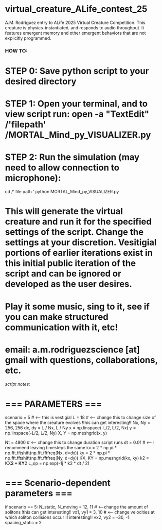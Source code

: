 # virtual_creature_ALife_contest_25
A.M. Rodriguez entry to ALife 2025 Virtual Creature Competition. This creature is physics-instantiated, and responds to audio throughput. It features emergent memory and other emergent behaviors that are not explicitly programmed.

### HOW TO: ###

# STEP 0: Save python script to your desired directory

# STEP 1: Open your terminal, and to view script run: open -a "TextEdit" /'filepath' /MORTAL_Mind_py_VISUALIZER.py

# STEP 2: Run the simulation (may need to allow connection to microphone): 
cd /' file path '
python MORTAL_Mind_py_VISUALIZER.py

# This will generate the virtual creature and run it for the specified settings of the script.  Change the settings at your discretion.  Vesitigial portions of earlier iterations exist in this initial public iteration of the script and can be ignored or developed as the user desires.

# Play it some music, sing to it, see if you can make structured communication with it, etc!

# email: a.m.rodriguezscience [at] gmail with questions, collaborations, etc.




###### script notes: ######


# === PARAMETERS ===
scenario = 5 # <-- this is vestigial
L = 18  # <-- change this to change size of the space where the creature evolves !this can get interesting!!
Nx, Ny = 256, 256
dx, dy = L / Nx, L / Ny
x = np.linspace(-L/2, L/2, Nx)
y = np.linspace(-L/2, L/2, Ny)
X, Y = np.meshgrid(x, y)

Nt = 4800  # <-- change this to change duration script runs
dt = 0.01 # <-- I recommend leaving timesteps the same
kx = 2 * np.pi * np.fft.fftshift(np.fft.fftfreq(Nx, d=dx))
ky = 2 * np.pi * np.fft.fftshift(np.fft.fftfreq(Ny, d=dy))
KX, KY = np.meshgrid(kx, ky)
k2 = KX**2 + KY**2
L_op = np.exp(-1j * k2 * dt / 2)

# === Scenario-dependent parameters ===
if scenario == 5:
    N_static, N_moving = 12, 11  # <--change the amount of solitons !this can get interesting!!
    vx1, vy1 = 3, 10  # <-- change velocities at which soliton collisions occur !! interesting!!
    vx2, vy2 = -30, -1
    spacing_static = 2

